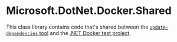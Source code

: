 # Microsoft.DotNet.Docker.Shared

This class library contains code that's shared between the
[`update-dependencies` tool](../update-dependencies/README.md) and the
[.NET Docker test project](../../tests/Microsoft.DotNet.Docker.Tests/).
